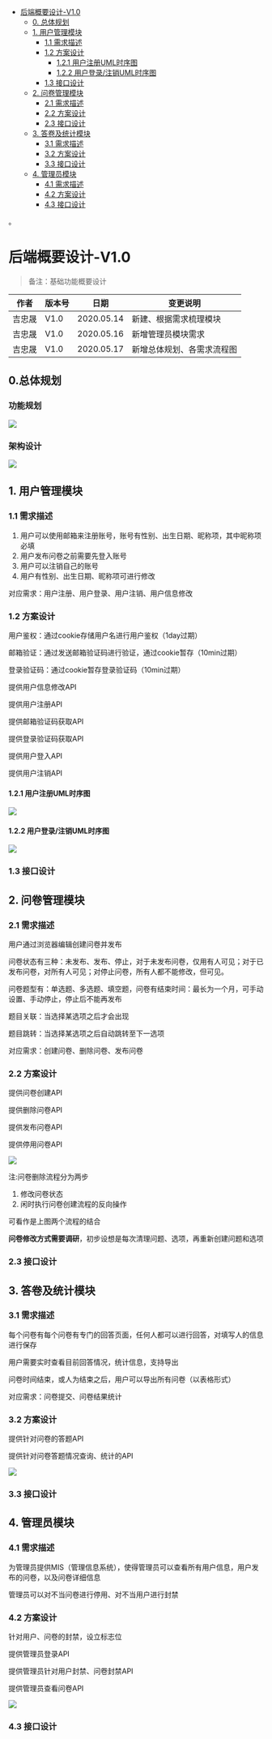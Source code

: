 - [后端概要设计-V1.0](#后端概要设计-v10)
  * [0. 总体规划](#0-总体规划)
  * [1. 用户管理模块](#1-用户管理模块)
    + [1.1 需求描述](#11-需求描述)
    + [1.2 方案设计](#12-方案设计)
      - [1.2.1 用户注册UML时序图](#121-用户注册uml时序图)
      - [1.2.2 用户登录/注销UML时序图](#122-用户登录注销uml时序图)
    + [1.3 接口设计](#13-接口设计)
  * [2. 问卷管理模块](#2-问卷管理模块)
    + [2.1 需求描述](#21-需求描述)
    + [2.2 方案设计](#22-方案设计)
    + [2.3 接口设计](#23-接口设计)
  * [3. 答卷及统计模块](#3-答卷及统计模块)
    + [3.1 需求描述](#31-需求描述)
    + [3.2 方案设计](#32-方案设计)
    + [3.3 接口设计](#33-接口设计)
  * [4. 管理员模块](#4------)
    + [4.1 需求描述](#41-需求描述)
    + [4.2 方案设计](#42-方案设计)
    + [4.3 接口设计](#43-接口设计)

。
# 后端概要设计-V1.0

> 备注：基础功能概要设计

|  作者   | 版本号 | 日期 | 变更说明
|  ----  | ----   | ---- | ----  |
| 吉忠晟  | V1.0 |2020.05.14|新建、根据需求梳理模块|
| 吉忠晟 | V1.0 | 2020.05.16| 新增管理员模块需求|
| 吉忠晟 | V1.0 | 2020.05.17| 新增总体规划、各需求流程图|

## 0.总体规划

### 功能规划

![](https://raw.githubusercontent.com/Wh1isper/QuestionnaireSystemDoc/master/%E5%90%8E%E7%AB%AF%E6%8A%80%E6%9C%AF/img/%E5%8A%9F%E8%83%BD%E8%A7%84%E5%88%92.png)

### 架构设计

![](https://raw.githubusercontent.com/Wh1isper/QuestionnaireSystemDoc/master/%E5%90%8E%E7%AB%AF%E6%8A%80%E6%9C%AF/img/%E5%90%8E%E7%AB%AF%E6%9E%B6%E6%9E%84%E5%9B%BE.png)

## 1. 用户管理模块

### 1.1 需求描述

1. 用户可以使用邮箱来注册账号，账号有性别、出生日期、昵称项，其中昵称项必填
2. 用户发布问卷之前需要先登入账号
3. 用户可以注销自己的账号
4. 用户有性别、出生日期、昵称项可进行修改

对应需求：用户注册、用户登录、用户注销、用户信息修改

### 1.2 方案设计

用户鉴权：通过cookie存储用户名进行用户鉴权（1day过期）

邮箱验证：通过发送邮箱验证码进行验证，通过cookie暂存（10min过期）

登录验证码：通过cookie暂存登录验证码（10min过期）

提供用户信息修改API

提供用户注册API

提供邮箱验证码获取API

提供登录验证码获取API

提供用户登入API

提供用户注销API

#### 1.2.1 用户注册UML时序图

![](https://raw.githubusercontent.com/Wh1isper/QuestionnaireSystemDoc/master/%E5%90%8E%E7%AB%AF%E6%8A%80%E6%9C%AF/img/%E7%94%A8%E6%88%B7%E6%B3%A8%E5%86%8CUML%E6%97%B6%E5%BA%8F.png)

#### 1.2.2 用户登录/注销UML时序图

![](https://raw.githubusercontent.com/Wh1isper/QuestionnaireSystemDoc/master/%E5%90%8E%E7%AB%AF%E6%8A%80%E6%9C%AF/img/%E7%94%A8%E6%88%B7%E7%99%BB%E5%85%A5_%E6%B3%A8%E9%94%80UML%E6%97%B6%E5%BA%8F.png)

### 1.3 接口设计

## 2. 问卷管理模块

### 2.1 需求描述

用户通过浏览器编辑创建问卷并发布

问卷状态有三种：未发布、发布、停止，对于未发布问卷，仅用有人可见；对于已发布问卷，对所有人可见；对停止问卷，所有人都不能修改，但可见。

问卷题型有：单选题、多选题、填空题，问卷有结束时间：最长为一个月，可手动设置、手动停止，停止后不能再发布

题目关联：当选择某选项之后才会出现

题目跳转：当选择某选项之后自动跳转至下一选项

对应需求：创建问卷、删除问卷、发布问卷

### 2.2 方案设计

提供问卷创建API

提供删除问卷API

提供发布问卷API

提供停用问卷API

![](https://raw.githubusercontent.com/Wh1isper/QuestionnaireSystemDoc/master/%E5%90%8E%E7%AB%AF%E6%8A%80%E6%9C%AF/img/%E9%97%AE%E5%8D%B7%E5%88%9B%E5%BB%BA%E3%80%81%E5%8F%91%E5%B8%83%E3%80%81%E5%81%9C%E7%94%A8%E6%B5%81%E7%A8%8B.png)

注:问卷删除流程分为两步

1. 修改问卷状态
2. 闲时执行问卷创建流程的反向操作

可看作是上图两个流程的结合

**问卷修改方式需要调研**，初步设想是每次清理问题、选项，再重新创建问题和选项

### 2.3 接口设计

## 3. 答卷及统计模块

### 3.1 需求描述

每个问卷有每个问卷有专门的回答页面，任何人都可以进行回答，对填写人的信息进行保存

用户需要实时查看目前回答情况，统计信息，支持导出

问卷时间结束，或人为结束之后，用户可以导出所有问卷（以表格形式）

对应需求：问卷提交、问卷结果统计

### 3.2 方案设计

提供针对问卷的答题API

提供针对问卷答题情况查询、统计的API

![](https://raw.githubusercontent.com/Wh1isper/QuestionnaireSystemDoc/master/%E5%90%8E%E7%AB%AF%E6%8A%80%E6%9C%AF/img/%E7%AD%94%E5%8D%B7%E6%B5%81%E7%A8%8B.png)

### 3.3 接口设计

## 4. 管理员模块

### 4.1 需求描述

为管理员提供MIS（管理信息系统），使得管理员可以查看所有用户信息，用户发布的问卷，以及问卷详细信息

管理员可以对不当问卷进行停用、对不当用户进行封禁

### 4.2 方案设计

针对用户、问卷的封禁，设立标志位

提供管理员登录API

提供管理员针对用户封禁、问卷封禁API

提供管理员查看问卷API

![](https://raw.githubusercontent.com/Wh1isper/QuestionnaireSystemDoc/master/%E5%90%8E%E7%AB%AF%E6%8A%80%E6%9C%AF/img/%E7%AE%A1%E7%90%86%E5%91%98%E6%B5%81%E7%A8%8B.png)

### 4.3 接口设计